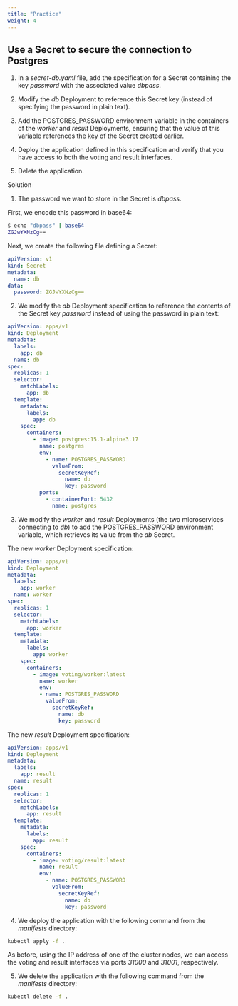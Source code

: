 ```yaml
---
title: "Practice"
weight: 4
---
```



## Use a Secret to secure the connection to Postgres

1. In a *secret-db.yaml* file, add the specification for a Secret containing the key *password* with the associated value *dbpass*.

2. Modify the *db* Deployment to reference this Secret key (instead of specifying the password in plain text).

3. Add the POSTGRES_PASSWORD environment variable in the containers of the *worker* and *result* Deployments, ensuring that the value of this variable references the key of the Secret created earlier.

4. Deploy the application defined in this specification and verify that you have access to both the voting and result interfaces.

5. Delete the application.


Solution

1. The password we want to store in the Secret is *dbpass*.

First, we encode this password in base64:

``` bash
$ echo "dbpass" | base64
ZGJwYXNzCg==
```

Next, we create the following file defining a Secret:

``` yaml
apiVersion: v1
kind: Secret
metadata:
  name: db
data:
  password: ZGJwYXNzCg==
```

2. We modify the *db* Deployment specification to reference the contents of the Secret key *password* instead of using the password in plain text:

``` yaml {filename="deploy-db.yaml"}
apiVersion: apps/v1
kind: Deployment
metadata:
  labels:
    app: db
  name: db
spec:
  replicas: 1
  selector:
    matchLabels:
      app: db
  template:
    metadata:
      labels:
        app: db
    spec:
      containers:
        - image: postgres:15.1-alpine3.17
          name: postgres
          env:
            - name: POSTGRES_PASSWORD
              valueFrom:
                secretKeyRef:
                  name: db
                  key: password
          ports:
            - containerPort: 5432
              name: postgres
```

3. We modify the *worker* and *result* Deployments (the two microservices connecting to *db*) to add the POSTGRES_PASSWORD environment variable, which retrieves its value from the *db* Secret.

The new *worker* Deployment specification:

``` yaml {filename="deploy-worker.yaml"}
apiVersion: apps/v1
kind: Deployment
metadata:
  labels:
    app: worker
  name: worker
spec:
  replicas: 1
  selector:
    matchLabels:
      app: worker
  template:
    metadata:
      labels:
        app: worker
    spec:
      containers:
        - image: voting/worker:latest
          name: worker
          env:
          - name: POSTGRES_PASSWORD
            valueFrom:
              secretKeyRef:
                name: db
                key: password
```

The new *result* Deployment specification:

``` yaml {filename="deploy-result.yaml"}
apiVersion: apps/v1
kind: Deployment
metadata:
  labels:
    app: result
  name: result
spec:
  replicas: 1
  selector:
    matchLabels:
      app: result
  template:
    metadata:
      labels:
        app: result
    spec:
      containers:
        - image: voting/result:latest
          name: result
          env:
            - name: POSTGRES_PASSWORD
              valueFrom:
                secretKeyRef:
                  name: db
                  key: password
```

4. We deploy the application with the following command from the *manifests* directory:

``` bash
kubectl apply -f .
```

As before, using the IP address of one of the cluster nodes, we can access the voting and result interfaces via ports *31000* and *31001*, respectively.

5. We delete the application with the following command from the *manifests* directory:

``` bash
kubectl delete -f .
```


